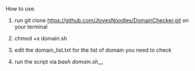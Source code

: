 How to use.

1. run git clone https://github.com/JlovesNoodles/DomainChecker.git on your terminal

2. chmod +x domain.sh

3. edit the domain_list.txt for the list of domain you need to check

4. run the script via _bash domain.sh___

